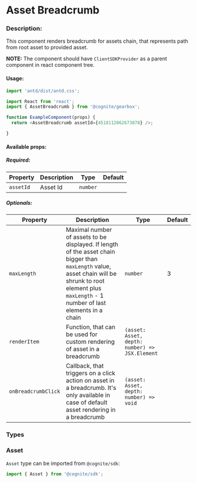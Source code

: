 # Asset Breadcrumb

<!-- STORY -->

### Description:

This component renders breadcrumb for assets chain, that represents path from root asset to provided asset.

**NOTE:** The component should have `ClientSDKProvider` as a parent component in react component tree.

#### Usage:

```typescript jsx
import 'antd/dist/antd.css';

import React from 'react';
import { AssetBreadcrumb } from '@cognite/gearbox';

function ExampleComponent(props) {
  return <AssetBreadcrumb assetId={4518112062673878} />;

}
```

#### Available props:

##### Required:

| Property  | Description | Type     | Default |
| --------- | ----------- | -------- | ------- |
| `assetId` | Asset Id    | `number` |         |

##### Optionals:

| Property            | Description                                                                                                                                                                                              | Type                                           | Default |
| ------------------- | -------------------------------------------------------------------------------------------------------------------------------------------------------------------------------------------------------- | ---------------------------------------------- | ------- |
| `maxLength`         | Maximal number of assets to be displayed. If length of the asset chain bigger than `maxLength` value, asset chain will be shrunk to root element plus `maxLength` - 1 number of last elements in a chain | `number`                                       | 3       |
| `renderItem`        | Function, that can be used for custom rendering of asset in a breadcrumb                                                                                                                                 | `(asset: Asset, depth: number) => JSX.Element` |         |
| `onBreadcrumbClick` | Callback, that triggers on a click action on asset in a breadcrumb. It's only available in case of default asset rendering in a breadcrumb                                                               | `(asset: Asset, depth: number) => void`        |         |

### Types

### Asset

`Asset` type can be imported from `@cognite/sdk`:

```typescript
import { Asset } from '@cognite/sdk';
```
